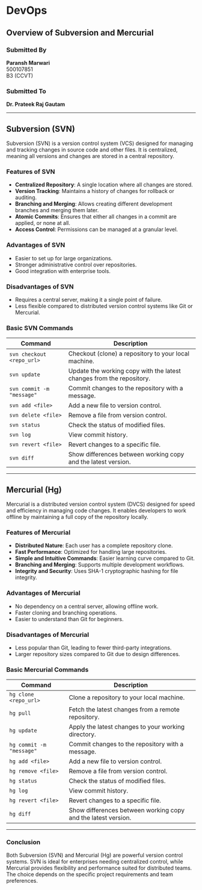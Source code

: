 # DevOps  

## Overview of Subversion and Mercurial  

### Submitted By  
**Paransh Marwari**  
500107851  
B3 (CCVT)  

### Submitted To  
**Dr. Prateek Raj Gautam**  

---

## Subversion (SVN)  

Subversion (SVN) is a version control system (VCS) designed for managing and tracking changes in source code and other files. It is centralized, meaning all versions and changes are stored in a central repository.  

### Features of SVN  
- **Centralized Repository**: A single location where all changes are stored.  
- **Version Tracking**: Maintains a history of changes for rollback or auditing.  
- **Branching and Merging**: Allows creating different development branches and merging them later.  
- **Atomic Commits**: Ensures that either all changes in a commit are applied, or none at all.  
- **Access Control**: Permissions can be managed at a granular level.  

### Advantages of SVN  
- Easier to set up for large organizations.  
- Stronger administrative control over repositories.  
- Good integration with enterprise tools.  

### Disadvantages of SVN  
- Requires a central server, making it a single point of failure.  
- Less flexible compared to distributed version control systems like Git or Mercurial.  

### Basic SVN Commands  

| Command | Description |
|---------|------------|
| `svn checkout <repo_url>` | Checkout (clone) a repository to your local machine. |
| `svn update` | Update the working copy with the latest changes from the repository. |
| `svn commit -m "message"` | Commit changes to the repository with a message. |
| `svn add <file>` | Add a new file to version control. |
| `svn delete <file>` | Remove a file from version control. |
| `svn status` | Check the status of modified files. |
| `svn log` | View commit history. |
| `svn revert <file>` | Revert changes to a specific file. |
| `svn diff` | Show differences between working copy and the latest version. |

---

## Mercurial (Hg)  

Mercurial is a distributed version control system (DVCS) designed for speed and efficiency in managing code changes. It enables developers to work offline by maintaining a full copy of the repository locally.  

### Features of Mercurial  
- **Distributed Nature**: Each user has a complete repository clone.  
- **Fast Performance**: Optimized for handling large repositories.  
- **Simple and Intuitive Commands**: Easier learning curve compared to Git.  
- **Branching and Merging**: Supports multiple development workflows.  
- **Integrity and Security**: Uses SHA-1 cryptographic hashing for file integrity.  

### Advantages of Mercurial  
- No dependency on a central server, allowing offline work.  
- Faster cloning and branching operations.  
- Easier to understand than Git for beginners.  

### Disadvantages of Mercurial  
- Less popular than Git, leading to fewer third-party integrations.  
- Larger repository sizes compared to Git due to design differences.  

### Basic Mercurial Commands  

| Command | Description |
|---------|------------|
| `hg clone <repo_url>` | Clone a repository to your local machine. |
| `hg pull` | Fetch the latest changes from a remote repository. |
| `hg update` | Apply the latest changes to your working directory. |
| `hg commit -m "message"` | Commit changes to the repository with a message. |
| `hg add <file>` | Add a new file to version control. |
| `hg remove <file>` | Remove a file from version control. |
| `hg status` | Check the status of modified files. |
| `hg log` | View commit history. |
| `hg revert <file>` | Revert changes to a specific file. |
| `hg diff` | Show differences between working copy and the latest version. |

---

### Conclusion  
Both Subversion (SVN) and Mercurial (Hg) are powerful version control systems. SVN is ideal for enterprises needing centralized control, while Mercurial provides flexibility and performance suited for distributed teams. The choice depends on the specific project requirements and team preferences.  
